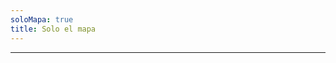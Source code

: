 ```yaml
---
soloMapa: true
title: Solo el mapa
---
```


<script setup>
import gema from "./.vitepress/components/usos/gema.vue";
import contenedor from "./.vitepress/components/usos/contenedor.vue";
</script>

<gema />

<hr />

<contenedor />

<style lang="scss">
main > div.m-r-3 {
  margin-right: 0;
}
</style>
